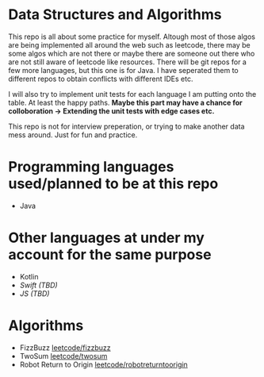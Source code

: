 # Data Structures and Algorithms

This repo is all about some practice for myself. Altough most of those algos are being implemented all around the web such as leetcode, there may be some algos which are not there or maybe there are someone out there who are not still aware of leetcode like resources. There will be git repos for a few more languages, but this one is for Java. I have seperated them to different repos to obtain conflicts with different IDEs etc.

I will also try to implement unit tests for each language I am putting onto the table. At least the happy paths. **Maybe this part may have a chance for colloboration -> Extending the unit tests with edge cases etc.**

This repo is not for interview preperation, or trying to make another data mess around. Just for fun and practice. 

# Programming languages used/planned to be at this repo
* Java

# Other languages at under my account for the same purpose 
* Kotlin
* *Swift (TBD)*
* *JS (TBD)*

# Algorithms
* FizzBuzz [leetcode/fizzbuzz](https://leetcode.com/problems/fizz-buzz/)
* TwoSum [leetcode/twosum](https://leetcode.com/problems/two-sum/)
* Robot Return to Origin [leetcode/robotreturntoorigin](https://leetcode.com/problems/robot-return-to-origin/)
